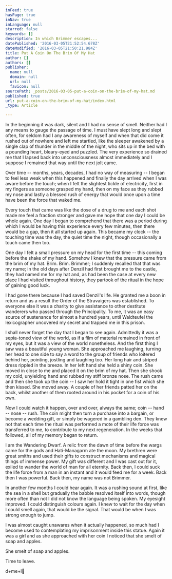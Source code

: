 ```yaml
---
inFeed: true
hasPage: true
inNav: true
inLanguage: null
starred: false
keywords: []
description: In which Brimmer escapes...
datePublished: '2016-03-05T21:52:54.678Z'
dateModified: '2016-03-05T21:50:21.984Z'
title: Put A Coin On The Brim Of My Hat
author: []
authors: []
publisher:
  name: null
  domain: null
  url: null
  favicon: null
sourcePath: _posts/2016-03-05-put-a-coin-on-the-brim-of-my-hat.md
published: true
url: put-a-coin-on-the-brim-of-my-hat/index.html
_type: Article

---
```

In the beginning it was
dark, silent and I had no sense of smell. Neither had I any means to gauge the
passage of time. I must have slept long and slept often, for seldom had I any
awareness of myself and when that did come it rushed out of nowhere and left me
startled, like the sleeper awakened by a single clap of thunder in the middle
of the night, who sits up in the bed with a pounding heart, bleary-eyed and
puzzled. The very experience so drained me that I lapsed back into
unconsciousness almost immediately and I suppose I remained that way until the
next jolt came.

Over time -- months,
years, decades, I had no way of measuring -- I began to feel less weak when this
happened and finally the day arrived when I was aware before the touch; when I
felt the slightest tickle of electricity, first in my fingers as someone
grasped my hand, then on my face as they rubbed my nose and lastly a blessed
rush of energy that would once upon a time have been the force that waked me.

Every touch that came was
like the dose of a drug to me and each shot made me feel a fraction stronger
and gave me hope that one day I could be whole again. One day I began to
comprehend that there was a period during which I would be having this
experience every few minutes, then there would be a gap, then it all started up
again. This became my clock -- the touching time was the day, the quiet time the
night, though occasionally a touch came then too.

One day I felt a small
pressure on my head for the first time -- this coming before the shake of my
hand. Somehow I knew that the pressure came from the brim of my hat. Brim.
Brim. Brimmer; I suddenly recalled that that was my name; in the old days after
Denzil had first brought me to the castle, they had named me for my hat and, as
had been the case at every new place I had visited throughout history, they
partook of the ritual in the hope of gaining good luck.

I had gone there because
I had saved Denzil's life. He granted me a boon in return and as a result the
Order of the Stravaigers was established. To everyone else it was a charity to
give assistance to other destitute wanderers who passed through the
Principality. To me, it was an easy source of sustenance for almost a hundred
years, until Waldteufel the lexicographer uncovered my secret and trapped me in
this prison.

I shall never forget the
day that I began to see again. Admittedly it was a sepia-toned view of the
world, as if a film of material remained in front of my eyes, but it was a view
of the world nonetheless. And the first thing I saw was a beautiful young
woman. She approached me laughing, turning her head to one side to say a word
to the group of friends who loitered behind her, pointing, jostling and
laughing too. Her long hair and striped dress rippled in the breeze. In her
left hand she held a shiny coin. She moved in close to me and placed it on the
brim of my hat. Then she shook my cold, unyielding hand and rubbed my stiff
bronze nose. The rush came and then she took up the coin -- I saw her hold it
tight in one fist which she then kissed. She moved away. A couple of her
friends patted her on the back, whilst another of them rooted around in his
pocket for a coin of his own.

Now I could watch it happen,
over and over, always the same; coin -- hand -- nose -- rush. The coin might then
turn a purchase into a bargain, or become a wedding gift, or simply be wagered
in a gambling den. They knew not that each time the ritual was performed a mote
of their life force was transferred to me, to contribute to my next
regeneration. In the weeks that followed, all of my memory began to return.

I am the Wandering Dwarf.
A relic from the dawn of time before the wargs came for the gods and
Hati-Managarm ate the moon. My brethren were great smiths and used their gifts
to construct mechanisms and magical things of immense power. My gift was
different and I was cast out for it, exiled to wander the world of man for all
eternity. Back then, I could suck the life force from a man in an instant and
it would feed me for a week. Back then I was powerful. Back then, my name was
not Brimmer.

In another few months I
could hear again. It was a rushing sound at first, like the sea in a shell but
gradually the babble resolved itself into words, though more often than not I
did not know the language being spoken. My eyesight improved. I could
distinguish colours again. I knew to wait for the day when I could smell again,
that would be the signal. That would be when I was strong enough to jump.

I was almost caught
unawares when it actually happened, so much had I become used to contemplating
my imprisonment inside this statue. Again it was a girl and as she approached
with her coin I noticed that she smelt of soap and apples.

She smelt of soap and
apples.

Time to leave.

d+me+l